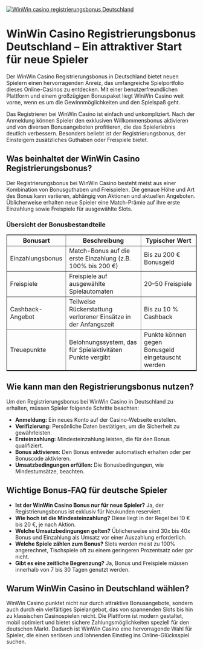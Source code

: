 [![WinWin casino registrierungsbonus Deutschland](https://123-caf.pages.dev/gitsignup.png)](https://vrmoo.ru/Bt82HjjY)

<h1>WinWin Casino Registrierungsbonus Deutschland – Ein attraktiver Start für neue Spieler</h1>  <p>Der WinWin Casino Registrierungsbonus in Deutschland bietet neuen Spielern einen hervorragenden Anreiz, das umfangreiche Spielportfolio dieses Online-Casinos zu entdecken. Mit einer benutzerfreundlichen Plattform und einem großzügigen Bonuspaket liegt WinWin Casino weit vorne, wenn es um die Gewinnmöglichkeiten und den Spielspaß geht.</p>  <p>Das Registrieren bei WinWin Casino ist einfach und unkompliziert. Nach der Anmeldung können Spieler den exklusiven Willkommensbonus aktivieren und von diversen Bonusangeboten profitieren, die das Spielerlebnis deutlich verbessern. Besonders beliebt ist der Registrierungsbonus, der Einsteigern zusätzliches Guthaben oder Freispiele bietet.</p>  <h2>Was beinhaltet der WinWin Casino Registrierungsbonus?</h2>  <p>Der Registrierungsbonus bei WinWin Casino besteht meist aus einer Kombination von Bonusguthaben und Freispielen. Die genaue Höhe und Art des Bonus kann variieren, abhängig von Aktionen und aktuellen Angeboten. Üblicherweise erhalten neue Spieler eine Match-Prämie auf ihre erste Einzahlung sowie Freispiele für ausgewählte Slots.</p>  <h3>Übersicht der Bonusbestandteile</h3>  <table border="1" cellpadding="8" cellspacing="0">   <thead>     <tr>       <th>Bonusart</th>       <th>Beschreibung</th>       <th>Typischer Wert</th>     </tr>   </thead>   <tbody>     <tr>       <td>Einzahlungsbonus</td>       <td>Match-Bonus auf die erste Einzahlung (z.B. 100% bis 200 €)</td>       <td>Bis zu 200 € Bonusgeld</td>     </tr>     <tr>       <td>Freispiele</td>       <td>Freispiele auf ausgewählte Spielautomaten</td>       <td>20–50 Freispiele</td>     </tr>     <tr>       <td>Cashback-Angebot</td>       <td>Teilweise Rückerstattung verlorener Einsätze in der Anfangszeit</td>       <td>Bis zu 10 % Cashback</td>     </tr>     <tr>       <td>Treuepunkte</td>       <td>Belohnungssystem, das für Spielaktivitäten Punkte vergibt</td>       <td>Punkte können gegen Bonusgeld eingetauscht werden</td>     </tr>   </tbody> </table>  <h2>Wie kann man den Registrierungsbonus nutzen?</h2>  <p>Um den Registrierungsbonus bei WinWin Casino in Deutschland zu erhalten, müssen Spieler folgende Schritte beachten:</p>  <ul>   <li><strong>Anmeldung:</strong> Ein neues Konto auf der Casino-Webseite erstellen.</li>   <li><strong>Verifizierung:</strong> Persönliche Daten bestätigen, um die Sicherheit zu gewährleisten.</li>   <li><strong>Ersteinzahlung:</strong> Mindesteinzahlung leisten, die für den Bonus qualifiziert.</li>   <li><strong>Bonus aktivieren:</strong> Den Bonus entweder automatisch erhalten oder per Bonuscode aktivieren.</li>   <li><strong>Umsatzbedingungen erfüllen:</strong> Die Bonusbedingungen, wie Mindestumsätze, beachten.</li> </ul>  <h2>Wichtige Bonus-FAQ für deutsche Spieler</h2>  <ul>   <li><strong>Ist der WinWin Casino Bonus nur für neue Spieler?</strong>       Ja, der Registrierungsbonus ist exklusiv für Neukunden reserviert.</li>   <li><strong>Wie hoch ist die Mindesteinzahlung?</strong>       Diese liegt in der Regel bei 10 € bis 20 €, je nach Aktion.</li>   <li><strong>Welche Umsatzbedingungen gelten?</strong>       Üblicherweise sind 30x bis 40x Bonus und Einzahlung als Umsatz vor einer Auszahlung erforderlich.</li>   <li><strong>Welche Spiele zählen zum Bonus?</strong>       Slots werden meist zu 100% angerechnet, Tischspiele oft zu einem geringeren Prozentsatz oder gar nicht.</li>   <li><strong>Gibt es eine zeitliche Begrenzung?</strong>       Ja, Bonus und Freispiele müssen innerhalb von 7 bis 30 Tagen genutzt werden.</li> </ul>  <h2>Warum WinWin Casino in Deutschland wählen?</h2>  <p>WinWin Casino punktet nicht nur durch attraktive Bonusangebote, sondern auch durch ein vielfältiges Spielangebot, das von spannenden Slots bis hin zu klassischen Casinospielen reicht. Die Plattform ist modern gestaltet, mobil optimiert und bietet sichere Zahlungsmöglichkeiten speziell für den deutschen Markt. Dadurch ist WinWin Casino eine hervorragende Wahl für Spieler, die einen seriösen und lohnenden Einstieg ins Online-Glücksspiel suchen.</p>